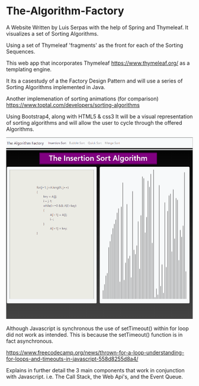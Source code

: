 # The-Algorithm-Factory
A Website Written by Luis Serpas
with the help of Spring and Thymeleaf.
It visualizes a set of Sorting Algorithms.

Using a set of Thymeleaf 'fragments' as the front 
for each of the Sorting Sequences. 

This web app that incorporates Thymeleaf
https://www.thymeleaf.org/
as a templating engine.

It its a casestudy of a the Factory Design Pattern and will use a series of 
Sorting Algorithms implemented in Java.

Another implemenation of sorting animations (for comparison)
https://www.toptal.com/developers/sorting-algorithms

Using Bootstrap4, along with HTML5 & css3 It will be a visual representation of sorting algorithms 
and will allow the user to cycle through the offered Algorithms. 

![The Algorithm Factory Insertion Sort Demo](the_algorithm_factory_demo.gif)

Although Javascript is synchronous the use of setTimeout() within for loop
did not work as intended. This is because the setTimeout() function is in fact asynchronous.

https://www.freecodecamp.org/news/thrown-for-a-loop-understanding-for-loops-and-timeouts-in-javascript-558d8255d8a4/

Explains in further detail the 3 main components that work in conjunction with Javascript. 
i.e. The Call Stack, the Web Api's, and the Event Queue.
